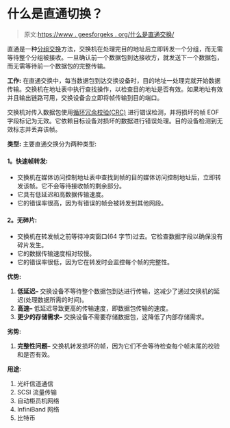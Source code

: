 # 什么是直通切换？

> 原文:[https://www . geesforgeks . org/什么是直通交换/](https://www.geeksforgeeks.org/what-is-cut-through-switching/)

直通是一种[分组交换](https://www.geeksforgeeks.org/packet-switching-and-delays-in-computer-network/)方法，交换机在处理完目的地址后立即转发一个分组，而无需等待整个分组被接收。一旦确认前一个数据包到达接收方，就发送下一个数据包，而无需等待前一个数据包的完整传输。

**工作:**
在直通交换中，每当数据包到达交换设备时，目的地址一处理完就开始数据传输。交换机在地址表中执行查找操作，以检查目的地址是否有效。如果地址有效并且输出链路可用，交换设备会立即将帧传输到目的端口。

交换机对传入数据包使用[循环冗余校验(CRC)](https://www.geeksforgeeks.org/modulo-2-binary-division/) 进行错误检测，并将损坏的帧 EOF 字段标记为无效。它依赖目标设备对损坏的数据进行错误处理。目的设备检测到无效标志并丢弃该帧。

**类型:**
主要直通交换分为两种类型:

#### **1。快速帧转发:**

*   交换机在媒体访问控制地址表中查找到帧的目的媒体访问控制地址后，立即转发该帧。它不会等待接收帧的剩余部分。
*   它具有低延迟和高数据传输速度。
*   它的错误率很高，因为有错误的帧会被转发到其他网段。

#### **2。无碎片:**

*   交换机在转发帧之前等待冲突窗口(64 字节)过去。它检查数据字段以确保没有碎片发生。
*   它的数据传输速度相对较慢。
*   它的错误率很低，因为它在转发时会监控每个帧的完整性。

**优势:**

1.  **低延迟–**
    交换设备不等待整个数据包到达进行传输，这减少了通过交换机的延迟(处理数据所需的时间)。
2.  **高速–**
    低延迟导致更高的传输速度，即数据包传输的速度。
3.  **更少的存储需求–**
    交换设备不需要存储数据包，这降低了内部存储需求。

**劣势:**

1.  **完整性问题–**
    交换机转发损坏的帧，因为它们不会等待检查每个帧末尾的校验和是否有效。

**用途:**

1.  光纤信道通信
2.  SCSI 流量传输
3.  自动柜员机网络
4.  InfiniBand 网络
5.  比特币